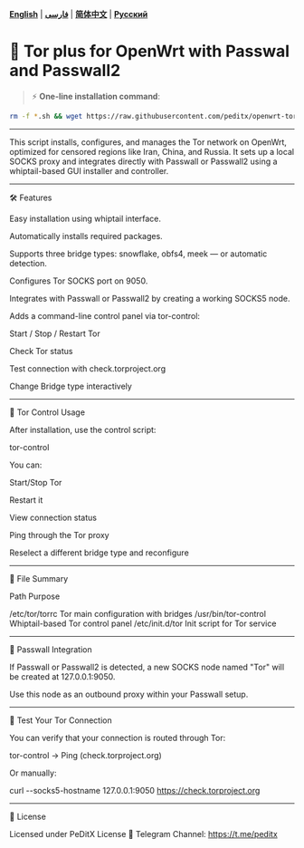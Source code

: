 [**English**](README.md) | [**فارسی**](README_fa.md) | [**简体中文**](README-ch.md) | [**Русский**](README_ru.md)

# 🧱 Tor plus for OpenWrt with Passwal and Passwall2 

> ⚡️ **One-line installation command**:

```bash
rm -f *.sh && wget https://raw.githubusercontent.com/peditx/openwrt-torplus/refs/heads/main/.Files/install.sh && chmod +x install.sh && sh install.sh
```

---

This script installs, configures, and manages the Tor network on OpenWrt, optimized for censored regions like Iran, China, and Russia. It sets up a local SOCKS proxy and integrates directly with Passwall or Passwall2 using a whiptail-based GUI installer and controller.


---

🛠️ Features

Easy installation using whiptail interface.

Automatically installs required packages.

Supports three bridge types: snowflake, obfs4, meek — or automatic detection.

Configures Tor SOCKS port on 9050.

Integrates with Passwall or Passwall2 by creating a working SOCKS5 node.

Adds a command-line control panel via tor-control:

Start / Stop / Restart Tor

Check Tor status

Test connection with check.torproject.org

Change Bridge type interactively




---

📡 Tor Control Usage

After installation, use the control script:

tor-control

You can:

Start/Stop Tor

Restart it

View connection status

Ping through the Tor proxy

Reselect a different bridge type and reconfigure



---

📂 File Summary

Path	Purpose

/etc/tor/torrc	Tor main configuration with bridges
/usr/bin/tor-control	Whiptail-based Tor control panel
/etc/init.d/tor	Init script for Tor service



---

🔁 Passwall Integration

If Passwall or Passwall2 is detected, a new SOCKS node named "Tor" will be created at 127.0.0.1:9050.

Use this node as an outbound proxy within your Passwall setup.


---

🧪 Test Your Tor Connection

You can verify that your connection is routed through Tor:

tor-control → Ping (check.torproject.org)

Or manually:

curl --socks5-hostname 127.0.0.1:9050 https://check.torproject.org


---

🧾 License

Licensed under PeDitX License
📢 Telegram Channel: https://t.me/peditx
